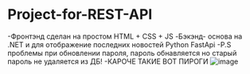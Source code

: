 # Project-for-REST-API
-Фронтэнд сделан на простом HTML + CSS + JS
-Бэкэнд- основа на .NET и для отображение последних новостей Python FastApi
-P.S проблемы при обновлении пароля, пароль обнавляется но старый пароль не удаляется из ДБ!
-КАРОЧЕ ТАКИЕ ВОТ ПИРОГИ
![image](https://github.com/user-attachments/assets/9955165c-5901-405a-b4de-49c20fb40ffc)
